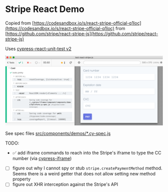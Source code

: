 # Stripe React Demo

Copied from [https://codesandbox.io/s/react-stripe-official-q1loc](https://codesandbox.io/s/react-stripe-official-q1loc) from [https://github.com/stripe/react-stripe-js](https://github.com/stripe/react-stripe-js)

Uses [cypress-react-unit-test v2](https://github.com/bahmutov/cypress-react-unit-test/pull/108)

![Demo](images/stripe.png)

See spec files [src/components/demos/*.cy-spec.js](src/components/demos)

TODO:
- ✅ add iframe commands to reach into the Stripe's iframe to type the CC number (via [cypress-iframe](https://gitlab.com/kgroat/cypress-iframe))
- [ ] figure out why I cannot spy or stub `stripe.createPaymentMethod` method. Seems there is a weird getter that does not allow setting new method property
- [ ] figure out XHR interception against the Stripe's API
